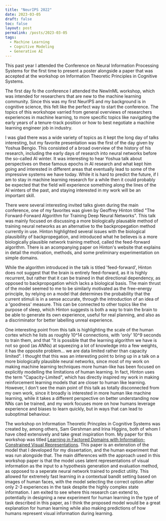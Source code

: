 ```yaml
---
title: "NeurIPS 2022"
date: 2023-03-05
draft: false
toc: false
layout: post
permalink: /posts/2023-03-05
tags:
  - Machine Learning
  - Cognitive Modeling
  - Generative AI
---
```


This past year I attended the Conference on Neural Information Processing Systems for the first time to present a poster alongside a paper that was accepted at the workshop on Information Theoretic Principles in Cognitive Systems. 

The first day fo the conference I attended the NewInML workshop, which was intended for researchers that are new to the machine learning community. Since this was my first NeurIPS and my background is in cognitive science, this felt like the perfect way to start the conference. The topics of this workshope varried from general overviews of researchers experiences in machine learning, to more specific topics like navigating the early years of a tenure-track position or how to best negotiate a machine learning engineer job in industry. 

I was glad there was a wide variety of topics as it kept the long day of talks interesting, but my favorite presentation was the first of the day given by Yoshua Bengio. This consisted of a broad overview of the history of his research, including the early days of research into neural networks before the so-called AI winter. It was interesting to hear Yoshua talk about perspectives on these famous epochs in AI research and what kept him going and interested in different areas that eventually lead to some of the impressive systems we have today. While it is hard to predict the future, if I am to stay in machine learning research for a while then it could probably be expected that the field will experience something along the lines of the AI winters of the past, and staying interested in my work will be an important skill. 

There were several interesting invited talks given during the main conference, one of my favorites was given by Geoffrey Hinton titled "The Forward-Forward Algorithm for Training Deep Neural Networks". This talk was mainly focused on discussing a more biologically plausable method of training neural networks as an alternative to the backpropegation method currently in use. Hinton highlighted several issues with the biological plausibility of backpropegation, and introduced what he believes is a more biologically plausible network training method, called the feed-forward algorithm. There is an acompanying paper on Hinton's website that explains in detail the motivation, methods, and some preliminary experimentation on simple domains. 

While the algorithm introduced in the talk is titled 'feed-forward', Hinton does not suggest that the brain is entirely feed-forward, as it is highly recurrent, but rather that it can be trained in that directional dependency, as opposed to backpropogation which lacks a biological basis. The main thrust of the model seemed to me to be similarly motivated as the free-energy principle, by relying on a model that determines the probability that the current stimuli is in a sense accurate, through the introduction of an idea of a 'goodness' measure. This can be connected to other topics like the purpose of sleep, which Hinton suggests is both a way to train the brain to be able to generate its own experience, useful for real planning, and also as a discriminator for better labelling unreal experience. 

One interesting point from this talk is highlighting the scale of the human cortex which he lists as roughly 10^14 connections, with 'only' 10^9 seconds to train them, and that "It is possible that the learning algorithm we have is not so good (as ANNs) at squeezing a lot of knowledge into a few weights, it has the opposite problem... we are data limited rather than capacity limited". I thought that this was an interesting point to bring up in a talk on a more biologically plausible neural networks, since most of my work on making machine learning techniques more human-like has been focused on explicitly modelling the limitations of human learning. In fact, Hinton uses the term "Capacity-Limited", which has directly inspired my work in making reinforcement learning models that are closer to human like learning. However, I don't see the main point of this talk as totally disconnected from my own work, since it broadly is interested in more human like machine learning, while it takes a different perspective on better understanding now NNs can be trained, and my work focuses more on how humans leverage experience and biases to learn quickly, but in ways that can lead to suboptimal behaviour. 

The workshop on Information Theoretic Princples in Cognitive Systems was created by, among others, Sam Gershman and Irina Higgins, both of whom I have cited extensively and take great inspiration from. My paper for this workshop was titled [Learning in Factored Domains with Information-Constrained Visual Representations](https://www.researchgate.net/publication/365203245_Learning_in_Factored_Domains_with_Information-Constrained_Visual_Representations). This paper is an extenstion of the model that I developed for my dissertation, and the human experiment that was run alongside that. The main differences with the approach used in this workshop paper is that the model uses latent representations of visual information as the input to a hypothesis generation and evaluation method, as opposed to a seperate neural network trained to predict utility. This allowed for extremely fast learning in a contextual bandit setting based on images of human faces, with the model selecting the correct option after only 2-3 experiences in the task despite the highly complex state information. I am exited to see where this research can extend to, potentially in designing a new experiment for human learning in the type of task described in this paper, as I think the proposed model would be a great explanation for human learning while also making predictions of how humans represent visual information during learning. 